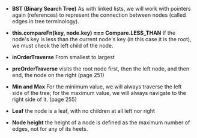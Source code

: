 - **BST (Binary Search Tree)**
  As with linked lists, we will work with pointers again
  (references) to represent the connection between nodes
  (called edges in tree terminology).

- **this.compareFn(key, node.key) === Compare.LESS_THAN**
  If the node's key is less than the current node's key (in this case it is the root),
  we must check the left child of the node.

- **inOrderTraverse**
  From smallest to largest

- **preOrderTraverse**
  visits the root node first, then the left node, and then
  end, the node on the right (page 251)

- **Min and Max**
  For the minimum value, we will always traverse the left side of the
  tree; for the maximum value, we will always navigate to the right side of it. (page 255)

- **Leaf**
  the node is a leaf, with no children at all
  left nor right

- **Node height**
  the height of a node is defined as the maximum number
  of edges, not for any of its heets.
